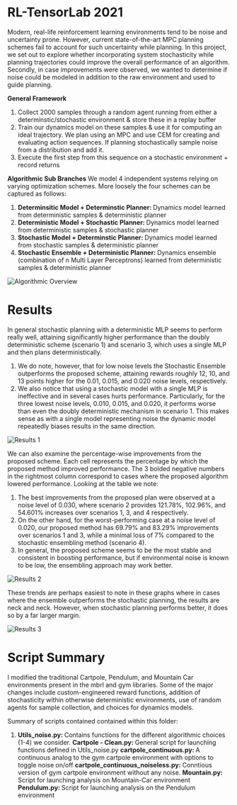 # RL-TensorLab 2021

Modern, real-life reinforcement learning environments tend to be noise and uncertainty prone. However, current state-of-the-art MPC planning schemes fail to account for such uncertainty while planning. In this project, we set out to explore whether incorporating system stochasticity while planning trajectories could improve the overall performance of an algorithm. Secondly, in case improvements were observed, we wanted to determine if noise could be modeled in addition to the raw environment and used to guide planning. 

**General Framework**
<ol>
  <li> Collect 2000 samples through a random agent running from either a determinstic/stochastic environment & store these in a replay buffer
  <li> Train our dynamics model on these samples & use it for computing an ideal trajectory. We plan using an MPC and use CEM for creating and evaluating action sequences. If planning stochastically sample noise from a distribution and add it. 
  <li> Execute the first step from this sequence on a stochastic environment + record returns
    
</ol>

**Algorithmic Sub Branches**
We model 4 independent systems relying on varying optimization schemes. More loosely the four schemes can be captured as follows:
<ol> 
  <li> <b> Determinsitic Model + Determinstic Planner: </b> Dynamics model learned from deterministic samples & deterministic planner
  <li> <b> Deterministic Model + Stochastic Planner: </b> Dynamics model learned from deterministic samples & stochastic planner
  <li> <b> Stochastic Model + Determinstic Planner: </b> Dynamics model learned from stochastic samples & deterministic planner
  <li> <b> Stochastic Ensemble + Deterministic Planner: </b> Dynamics ensemble (combination of n Multi Layer Perceptrons) learned from deterministic samples & deterministic planner
</ol>

![Algorithmic Overview](https://user-images.githubusercontent.com/41270824/131066039-f1fb345b-c112-471b-855b-13710ad380f5.png)

# Results
In general stochastic planning with a deterministic MLP seems to perform really well, attaining significantly higher performance than the doubly deterministic scheme (scenario 1) and scenario 3, which uses a single MLP and then plans deterministically. 

<ol>
  <li>
    We do note, however, that for low noise levels the Stochastic Ensemble outperforms the proposed scheme, attaining rewards roughly 12, 10, and 13 points higher for the 0.01, 0.015, and 0.020 noise levels, respectively. 
  </li>
  <li>
    We also notice that using a stochastic model with a single MLP is ineffective and in several cases hurts performance. Particularly, for the three lowest noise levels, 0.010, 0.015, and 0.020, it performs worse than even the doubly deterministic mechanism in scenario 1. This makes sense as with a single model representing noise the dynamic model repeatedly biases results in the same direction.
  </li>
</ol>
  


![Results 1](https://user-images.githubusercontent.com/41270824/131067007-cbb8ee57-e904-4a6f-a076-223425727945.png)



We can also examine the percentage-wise improvements from the proposed scheme. Each cell represents the percentage by which the proposed method improved performance. The 3 bolded negative numbers in the rightmost column correspond to cases where the proposed algorithm lowered performance. Looking at the table we note:
<ol>
  <li> 
    The best improvements from the proposed plan were observed at a noise level of 0.030, where scenario 2 provides 121.78%, 102.96%, and 54.601% increases over scenarios 1, 3, and 4 respectively.
  </li>
  <li>
    On the other hand, for the worst-performing case at a noise level of 0.020, our proposed method has 69.79% and 83.29% improvements over scenarios 1 and 3, while a minimal loss of 7% compared to the stochastic ensembling method (scenario 4).
  </li>
  <li>
    In general, the proposed scheme seems to be the most stable and consistent in boosting performance, but if environmental noise is known to be low, the ensembling approach may work better.
  </li>
</ol>


![Results 2](https://user-images.githubusercontent.com/41270824/131067013-de18e408-160e-46b0-b6d6-343a41230197.png)

These trends are perhaps easiest to note in these graphs where in cases where the ensemble outperforms the stochastic planning, the results are neck and neck. However, when stochastic planning performs better, it does so by a far larger margin.

![Results 3](https://user-images.githubusercontent.com/41270824/131067030-1d62e5a4-8c8c-4f2b-9db0-79c32b14c93c.PNG)


# Script Summary
I modified the traditional Cartpole, Pendulum, and Mountain Car environments present in the mbrl and gym libraries. Some of the major changes include custom-engineered reward functions, addition of stochasticity within otherwise deterministic environments, use of random agents for sample collection, and choices for dynamics models.

Summary of scripts contained contained within this folder:
<ol>
  <li>
    <b> Utils_noise.py: </b> Contains functions for the different algorithmic choices (1-4) we consider.
    <b> Cartpole - Clean.py: </b> General script for launching functions defined in Utils_noise.py
    <b> cartpole_continuous.py: </b> A continuous analog to the gym cartpole environment with options to toggle noise on/off
    <b> cartpole_continuous_noiseless.py: </b> Conntious version of gym cartpole environment without any noise.
    <b> Mountain.py: </b> Script for launching analysis on Mountain-Car environment
    <b> Pendulum.py: </b> Script for launching analysis on the Pendulum environment
  </li>
  
</ol>
